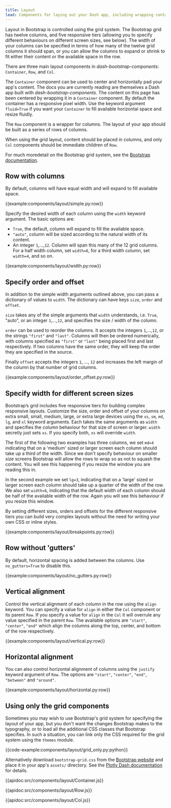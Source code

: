 ```yaml
---
title: Layout
lead: Components for laying out your Dash app, including wrapping containers, and a powerful, responsive grid system.
---
```


Layout in Bootstrap is controlled using the grid system. The Bootstrap grid has twelve columns, and five responsive tiers (allowing you to specify different behaviours on different screen sizes, see below). The width of your columns can be specified in terms of how many of the twelve grid columns it should span, or you can allow the columns to expand or shrink to fit either their content or the available space in the row.

There are three main layout components in *dash-bootstrap-components*: `Container`, `Row`, and `Col`.

The `Container` component can be used to center and horizontally pad your app's content. The docs you are currently reading are themselves a Dash app built with *dash-bootstrap-components*. The content on this page has been centered by wrapping it in a `Container` component. By default the container has a responsive pixel width. Use the keyword argument `fluid=True` if you want your `Container` to fill available horizontal space and resize fluidly.

The `Row` component is a wrapper for columns. The layout of your app should be built as a series of rows of columns.

When using the grid layout, content should be placed in columns, and only `Col` components should be immediate children of `Row`.

For much moredetail on the Bootstrap grid system, see the [Bootstrap documentation](https://getbootstrap.com/docs/4.2/layout/grid/).

## Row with columns

By default, columns will have equal width and will expand to fill available space.

{{example:components/layout/simple.py:row}}

Specify the desired width of each column using the `width` keyword argument. The basic options are:

- `True`, the default, column will expand to fill the available space.
- `"auto"`, column will be sized according to the natural width of its content.
- An integer `1`,...,`12`. Column will span this many of the 12 grid columns. For a half width column, set `width=6`, for a third width column, set `width=4`, and so on.

{{example:components/layout/width.py:row}}

## Specify order and offset

In addition to the simple width arguments outlined above, you can pass a dictionary of values to `width`. The dictionary can have keys `size`, `order` and `offset`.

`size` takes any of the simple arguments that `width` understands, i.e. `True`, "auto", or an integer `1`,...,`12`, and specifies the size / width of the column.

`order` can be used to reorder the columns. It accepts the integers `1`,...,`12`, or the strings `"first"` and `"last"`. Columns will then be ordered numerically, with columns specified as `"first"` or `"last"` being placed first and last respectively. If two columns have the same order, they will keep the order they are specified in the source.

Finally `offset` accepts the integers `1`, ..., `12` and increases the left margin of the column by that number of grid columns.

{{example:components/layout/order_offset.py:row}}

## Specify width for different screen sizes

Bootstrap’s grid includes five responsive tiers for building complex responsive layouts. Customize the size, order and offset of your columns on extra small, small, medium, large, or extra large devices using the `xs`, `sm`, `md`, `lg`, and `xl` keyword arguments. Each takes the same arguments as `width` and specifies the column behaviour for that size of screen or larger. `width` secretly just sets `xs`. If you specify both, `xs` will override `width`.

The first of the following two examples has three columns, we set `md=4` indicating that on a 'medium' sized or larger screen each column should take up a third of the width. Since we don't specify behaviour on smaller size screens Bootstrap will allow the rows to wrap so as not to squash the content. You will see this happening if you resize the window you are reading this in.

In the second example we set `lg=3`, indicating that on a 'large' sized or larger screen each column should take up a quarter of the width of the row. We also set `width=6`, indicating that the default width of each column should be half of the available width of the row. Again you will see this behaviour if you resize this window.

By setting different sizes, orders and offsets for the different responsive tiers you can build very complex layouts without the need for writing your own CSS or inline styles.

{{example:components/layout/breakpoints.py:row}}

## Row without 'gutters'

By default, horizontal spacing is added between the columns. Use `no_gutters=True` to disable this.

{{example:components/layout/no_gutters.py:row}}

## Vertical alignment

Control the vertical alignment of each column in the row using the `align` keyword. You can specify a value for `align` in either the `Col` component or its parent `Row`. If you specify a value for `align` in the `Col` it will overrule any value specified in the parent `Row`. The available options are `"start"`, `"center"`, `"end"` which align the columns along the top, center, and bottom of the row respectively.

{{example:components/layout/vertical.py:row}}

## Horizontal alignment

You can also control horizontal alignment of columns using the `justify` keyword argument of `Row`. The options are `"start"`, `"center"`, `"end"`, `"between"` and `"around"`.

{{example:components/layout/horizontal.py:row}}

## Using only the grid components

Sometimes you may wish to use Bootstrap's grid system for specifying the layout of your app, but you don't want the changes Bootstrap makes to the typography, or to load all the additional CSS classes that Bootstrap specifies. In such a situation, you can link only the CSS required for the grid system using the `themes` module.

{{code-example:components/layout/grid_only.py:python}}

Alternatively download `bootstrap-grid.css` from the [Bootstrap website](https://getbootstrap.com/docs/4.2/getting-started/download/) and place it in your app's `assets/` directory. See the [Plotly Dash documentation](https://dash.plot.ly/external-resources) for details.

{{apidoc:src/components/layout/Container.js}}

{{apidoc:src/components/layout/Row.js}}

{{apidoc:src/components/layout/Col.js}}
